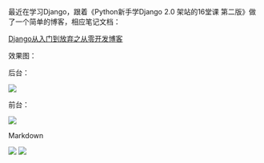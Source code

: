 
最近在学习Django，跟着《Python新手学Django 2.0 架站的16堂课 第二版》做了一个简单的博客，相应笔记文档：

[Django从入门到放弃之从零开发博客](https://www.echocipher.life/index.php/archives/456/)

效果图：

后台：

![](https://www.echocipher.life/usr/uploads/2020/03/3971966402.png)

前台：

![](https://www.echocipher.life/usr/uploads/2020/03/3214146700.png)

Markdown

![](https://www.echocipher.life/usr/uploads/2020/03/925897849.png)
![](https://www.echocipher.life/usr/uploads/2020/03/4027303896.png)
